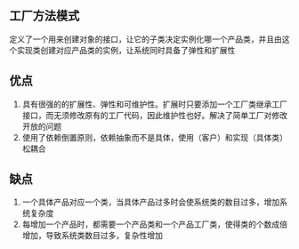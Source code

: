 ## 工厂方法模式
定义了一个用来创建对象的接口，让它的子类决定实例化哪一个产品类，并且由这个实现类创建对应产品类的实例，让系统同时具备了弹性和扩展性

## 优点
1. 具有很强的的扩展性、弹性和可维护性。扩展时只要添加一个工厂类继承工厂接口，而无须修改原有的工厂代码，因此维护性也好。解决了简单工厂对修改开放的问题
2. 使用了依赖倒置原则，依赖抽象而不是具体，使用（客户）和实现（具体类）松耦合

## 缺点
1. 一个具体产品对应一个类，当具体产品过多时会使系统类的数目过多，增加系统复杂度
2. 每增加一个产品时，都需要一个产品类和一个产品工厂类，使得类的个数成倍增加，导致系统类数目过多，复杂性增加